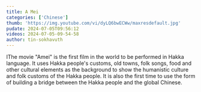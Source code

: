 ```yaml
---
title: A Mei
categories: ['Chinese']
thumb: 'https://img.youtube.com/vi/dyLQ6bwECWw/maxresdefault.jpg'
pudate: 2024-07-05T09:56:12
videos: 2024-07-05-09-54-58
author: tin-sokhavuth
---
```

IThe movie "Amei" is the first film in the world to be performed in Hakka language. It uses Hakka people's customs, old towns, folk songs, food and other cultural elements as the background to show the humanistic culture and folk customs of the Hakka people. It is also the first time to use the form of building a bridge between the Hakka people and the global Chinese.